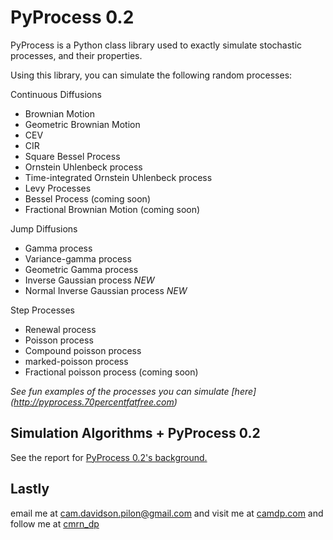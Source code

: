 
PyProcess 0.2
=============

PyProcess is a Python class library used to exactly simulate stochastic processes, and their properties.

Using this library, you can simulate the following random processes:

Continuous Diffusions
- Brownian Motion
- Geometric Brownian Motion
- CEV
- CIR
- Square Bessel Process 
- Ornstein Uhlenbeck process
- Time-integrated Ornstein Uhlenbeck process
- Levy Processes
- Bessel Process (coming soon)
- Fractional Brownian Motion (coming soon)

Jump Diffusions
- Gamma process
- Variance-gamma process
- Geometric Gamma process
- Inverse Gaussian process *NEW*
- Normal Inverse Gaussian process *NEW*

Step Processes
- Renewal process
- Poisson process
- Compound poisson process
- marked-poisson process
- Fractional poisson process (coming soon)


*See fun examples of the processes you can simulate [here] (http://pyprocess.70percentfatfree.com)*


Simulation Algorithms + PyProcess 0.2
-------------------------------------

See the report for [PyProcess 0.2's background.](http://www.camdp.com/mediaFiles/PDFs/PyProcess.pdf)



Lastly
-----------------
email me at cam.davidson.pilon@gmail.com and visit me at [camdp.com](http://www.camdp.com) and follow me at [cmrn_dp](http://twitter/cmrn_dp)
            
        
